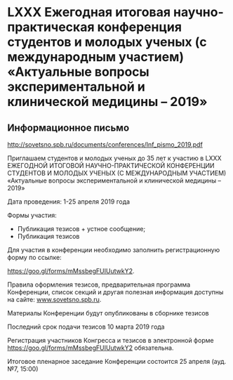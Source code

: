 # LXXX Ежегодная итоговая научно-практическая конференция студентов и молодых ученых (с международным участием) «Актуальные вопросы экспериментальной и клинической медицины – 2019»

## Информационное письмо

http://sovetsno.spb.ru/documents/conferences/Inf_pismo_2019.pdf

Приглашаем студентов и молодых ученых до 35 лет к участию в 
LXXX ЕЖЕГОДНОЙ ИТОГОВОЙ НАУЧНО-ПРАКТИЧЕСКОЙ КОНФЕРЕНЦИИ 
СТУДЕНТОВ И МОЛОДЫХ УЧЕНЫХ (С МЕЖДУНАРОДНЫМ УЧАСТИЕМ)
«Актуальные вопросы экспериментальной и клинической медицины – 2019»

 Дата проведения: 1-25 апреля 2019 года
 
Формы участия:

* Публикация тезисов + устное сообщение;
* Публикация тезисов

Для участия в конференции необходимо заполнить регистрационную форму по 
ссылке:

https://goo.gl/forms/mMssbegFUIUutwkY2.

Правила оформления тезисов, предварительная программа Конференции, список секций и 
другая полезная информация доступны на сайте: www.sovetsno.spb.ru.
 
Материалы Конференции будут опубликованы в сборнике тезисов

Последний срок подачи тезисов 
10 марта 2019 года

Регистрация участников Конгресса и тезисов в электронной форме 
https://goo.gl/forms/mMssbegFUIUutwkY2 обязательна.

Итоговое пленарное заседание Конференции состоится
25 апреля (ауд. №7, 15:00)